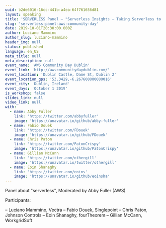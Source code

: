 ```yaml
---
uuid: b2de6016-16cc-441b-a4ea-64f761656d81
layout: speaking
title: 'SERVERLESS Panel – "Serverless Insights – Taking Serverless to the next level"'
slug: 'serverless-panel-aws-community-day'
date: 2019-10-01T20:30:00.000Z
author: Luciano Mammino
author_slug: luciano-mammino
header_img: null
status: published
language: en_US
meta_title: null
meta_description: null
event_name: 'AWS Community Day Dublin'
event_link: 'http://awscommunitydaydublin.com/'
event_location: 'Dublin Castle, Dame St, Dublin 2'
event_location_gps: '53.3429,-6.267600000000016'
event_city: 'Dublin, Ireland'
event_days: 'October 1 2019'
is_workshop: false
slides_link: null
video_link: null
with:
  - name: Abby Fuller
    link: 'https://twitter.com/abbyfuller'
    image: 'https://unavatar.io/github/abby-fuller'
  - name: Fabio Douek
    link: 'https://twitter.com/FDouek'
    image: 'https://unavatar.io/github/FDouek'
  - name: Chris Paton
    link: 'https://twitter.com/PatonCrispy'
    image: 'https://unavatar.io/github/PatonCrispy'
  - name: Gillian McCann
    link: 'https://twitter.com/othergill'
    image: 'https://unavatar.io/twitter/othergill'
  - name: Eoin Shanaghy
    link: 'https://twitter.com/eoins'
    image: 'https://unavatar.io/github/eoinsha'
---
```


Panel about "serverless", Moderated by Abby Fuller (AWS)

Participants:

  – Luciano Mammino, Vectra
  – Fabio Douek, Singlepoint
  – Chris Paton, Johnson Controls
  – Eoin Shanaghy, fourTheorem
  – Gillian McCann, WorkgridSoft
